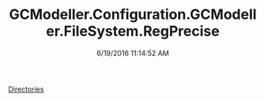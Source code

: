 ﻿---
title: GCModeller.Configuration.GCModeller.FileSystem.RegPrecise
date: 6/19/2016 11:14:52 AM
---

[Directories](T-GCModeller.Configuration.GCModeller.FileSystem.RegPrecise.Directories.html)
